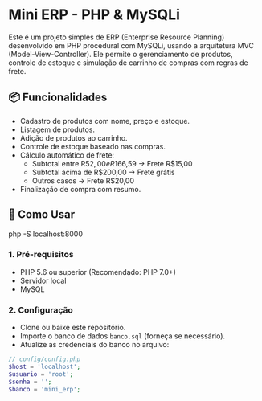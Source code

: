 # Mini ERP - PHP & MySQLi

Este é um projeto simples de ERP (Enterprise Resource Planning) desenvolvido em PHP procedural com MySQLi, usando a arquitetura MVC (Model-View-Controller). Ele permite o gerenciamento de produtos, controle de estoque e simulação de carrinho de compras com regras de frete.

## 📦 Funcionalidades

- Cadastro de produtos com nome, preço e estoque.
- Listagem de produtos.
- Adição de produtos ao carrinho.
- Controle de estoque baseado nas compras.
- Cálculo automático de frete:
    - Subtotal entre R$52,00 e R$166,59 → Frete R$15,00
    - Subtotal acima de R$200,00 → Frete grátis
    - Outros casos → Frete R$20,00
- Finalização de compra com resumo.


## 🚀 Como Usar

php -S localhost:8000


### 1. Pré-requisitos

- PHP 5.6 ou superior (Recomendado: PHP 7.0+)
- Servidor local
- MySQL

### 2. Configuração

- Clone ou baixe este repositório.
- Importe o banco de dados `banco.sql` (forneça se necessário).
- Atualize as credenciais do banco no arquivo:

```php
// config/config.php
$host = 'localhost';
$usuario = 'root';
$senha = '';
$banco = 'mini_erp';
